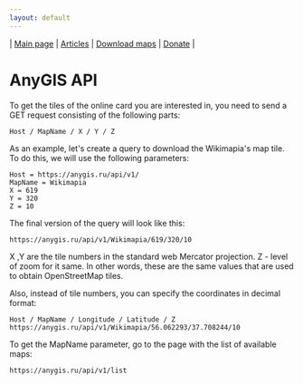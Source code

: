 ```yaml
---
layout: default
---
```


| [Main page][01] | [Articles][02] | [Download maps][03] | [Donate][04] |


[01]: https://anygis.ru/index_en
[02]: https://anygis.ru/Web/Html/Articles_en
[03]: https://anygis.ru/Web/Html/DownloadPage_en
[04]: https://www.donationalerts.com/r/nnngrach



# AnyGIS API

To get the tiles of the online card you are interested in, you need to send a GET request consisting of the following parts:

```
Host / MapName / X / Y / Z
```

As an example, let's create a query to download the Wikimapia's map tile. To do this, we will use the following parameters:

```
Host = https://anygis.ru/api/v1/
MapName = Wikimapia
X = 619
Y = 320
Z = 10
```

The final version of the query will look like this:

```
https://anygis.ru/api/v1/Wikimapia/619/320/10
```

X ,Y are the tile numbers in the standard web Mercator projection. Z - level of zoom for it same. In other words, these are the same values that are used to obtain OpenStreetMap tiles.

Also, instead of tile numbers, you can specify the coordinates in decimal format:

```
Host / MapName / Longitude / Latitude / Z
https://anygis.ru/api/v1/Wikimapia/56.062293/37.708244/10
```


To get the MapName parameter, go to the page with the list of available maps:

```
https://anygis.ru/api/v1/list
```


